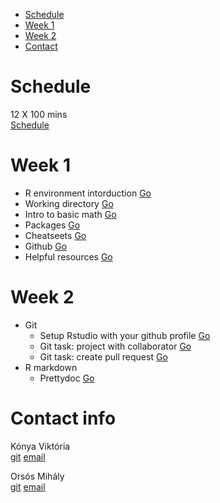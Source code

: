 -   [Schedule](#schedule)
-   [Week 1](#week-1)
-   [Week 2](#week-2)
-   [Contact](#contact)

Schedule
========

12 X 100 mins<br> [Schedule](https://sites.google.com/a/ceuecon.org/course-schedules/business-analytics-1)

Week 1
======

-   R environment intorduction [Go](week-1/README.md#r-environment-intorduction)
-   Working directory [Go](week-1/README.md#working-directory)
-   Intro to basic math [Go](week-1/README.md#intro-to-basic-math)
-   Packages [Go](week-1/README.md#packages)
-   Cheatseets [Go](week-1/README.md#cheatseets)
-   Github [Go](week-1/README.md#github)
-   Helpful resources [Go](week-1/README.md#helpful-resources)

Week 2
======

- Git 
  - Setup Rstudio with your github profile [Go](week-2/README.md#setup-rstudio-with-your-github-profile)
  - Git task: project with collaborator [Go](week-2/README.md#git-task-project-with-collaborator)
  - Git task: create pull request [Go](week-2/README.md#git-task-create-pull-request)
- R markdown 
  - Prettydoc [Go](week-2/README.md#prettydoc)
  
Contact info
======
Kónya Viktória<br> [git](https://github.com/viktoriakonya) [email](mailto:MeszarosV@ceu.edu)

Orsós Mihály<br> [git](https://github.com/misrori) [email](mailto:OrsosM@ceu.edu)
